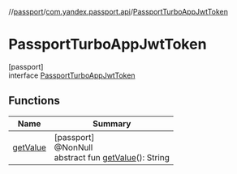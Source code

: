 //[passport](../../../index.md)/[com.yandex.passport.api](../index.md)/[PassportTurboAppJwtToken](index.md)

# PassportTurboAppJwtToken

[passport]\
interface [PassportTurboAppJwtToken](index.md)

## Functions

| Name | Summary |
|---|---|
| [getValue](get-value.md) | [passport]<br>@NonNull<br>abstract fun [getValue](get-value.md)(): String |
